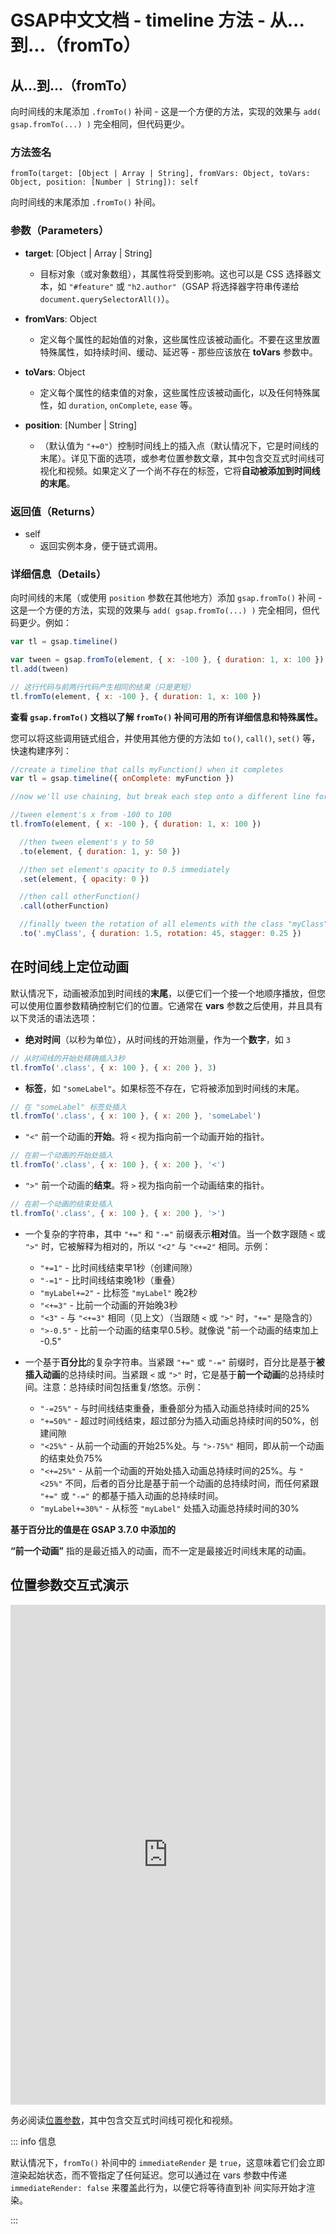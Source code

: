 # GSAP中文文档 - timeline 方法 - 从...到...（fromTo）

## 从...到...（fromTo）

向时间线的末尾添加 `.fromTo()` 补间 - 这是一个方便的方法，实现的效果与 `add( gsap.fromTo(...) )` 完全相同，但代码更少。

### 方法签名

```plaintext
fromTo(target: [Object | Array | String], fromVars: Object, toVars: Object, position: [Number | String]): self
```

向时间线的末尾添加 `.fromTo()` 补间。

### 参数（Parameters）

- **target**: [Object | Array | String]

  - 目标对象（或对象数组），其属性将受到影响。这也可以是 CSS 选择器文本，如 `"#feature"` 或 `"h2.author"`（GSAP 将选择器字符串传递给 `document.querySelectorAll()`）。

- **fromVars**: Object

  - 定义每个属性的起始值的对象，这些属性应该被动画化。不要在这里放置特殊属性，如持续时间、缓动、延迟等 - 那些应该放在 **toVars** 参数中。

- **toVars**: Object

  - 定义每个属性的结束值的对象，这些属性应该被动画化，以及任何特殊属性，如 `duration`, `onComplete`, `ease` 等。

- **position**: [Number | String]
  - （默认值为 `"+=0"`）控制时间线上的插入点（默认情况下，它是时间线的末尾）。详见下面的选项，或参考位置参数文章，其中包含交互式时间线可视化和视频。如果定义了一个尚不存在的标签，它将**自动被添加到时间线的末尾**。

### 返回值（Returns）

- self
  - 返回实例本身，便于链式调用。

### 详细信息（Details）

向时间线的末尾（或使用 `position` 参数在其他地方）添加 `gsap.fromTo()` 补间 - 这是一个方便的方法，实现的效果与 `add( gsap.fromTo(...) )` 完全相同，但代码更少。例如：

```javascript
var tl = gsap.timeline()

var tween = gsap.fromTo(element, { x: -100 }, { duration: 1, x: 100 })
tl.add(tween)

// 这行代码与前两行代码产生相同的结果（只是更短）
tl.fromTo(element, { x: -100 }, { duration: 1, x: 100 })
```

**查看 `gsap.fromTo()` 文档以了解 `fromTo()` 补间可用的所有详细信息和特殊属性。**

您可以将这些调用链式组合，并使用其他方便的方法如 `to()`, `call()`, `set()` 等，快速构建序列：

```javascript
//create a timeline that calls myFunction() when it completes
var tl = gsap.timeline({ onComplete: myFunction })

//now we'll use chaining, but break each step onto a different line for readability...

//tween element's x from -100 to 100
tl.fromTo(element, { x: -100 }, { duration: 1, x: 100 })

  //then tween element's y to 50
  .to(element, { duration: 1, y: 50 })

  //then set element's opacity to 0.5 immediately
  .set(element, { opacity: 0 })

  //then call otherFunction()
  .call(otherFunction)

  //finally tween the rotation of all elements with the class "myClass" to 45 and stagger the start times by 0.25 seconds
  .to('.myClass', { duration: 1.5, rotation: 45, stagger: 0.25 })
```

## 在时间线上定位动画

默认情况下，动画被添加到时间线的**末尾**，以便它们一个接一个地顺序播放，但您可以使用位置参数精确控制它们的位置。它通常在 **vars** 参数之后使用，并且具有以下灵活的语法选项：

- **绝对时间**（以秒为单位），从时间线的开始测量，作为一个**数字**，如 `3`

```javascript
// 从时间线的开始处精确插入3秒
tl.fromTo('.class', { x: 100 }, { x: 200 }, 3)
```

- **标签**，如 `"someLabel"`。如果标签不存在，它将被添加到时间线的末尾。

```javascript
// 在 "someLabel" 标签处插入
tl.fromTo('.class', { x: 100 }, { x: 200 }, 'someLabel')
```

- `"<"` 前一个动画的**开始**。将 `<` 视为指向前一个动画开始的指针。

```javascript
// 在前一个动画的开始处插入
tl.fromTo('.class', { x: 100 }, { x: 200 }, '<')
```

- `">"` 前一个动画的**结束**。将 `>` 视为指向前一个动画结束的指针。

```javascript
// 在前一个动画的结束处插入
tl.fromTo('.class', { x: 100 }, { x: 200 }, '>')
```

- 一个复杂的字符串，其中 `"+="` 和 `"-="` 前缀表示**相对**值。当一个数字跟随 `<` 或 `">"` 时，它被解释为相对的，所以 `"<2"` 与 `"<+=2"` 相同。示例：

  - `"+=1"` - 比时间线结束早1秒（创建间隙）
  - `"-=1"` - 比时间线结束晚1秒（重叠）
  - `"myLabel+=2"` - 比标签 `"myLabel"` 晚2秒
  - `"<+=3"` - 比前一个动画的开始晚3秒
  - `"<3"` - 与 `"<+=3"` 相同（见上文）（当跟随 `<` 或 `">"` 时，`"+="` 是隐含的）
  - `">-0.5"` - 比前一个动画的结束早0.5秒。就像说 "前一个动画的结束加上 -0.5"

- 一个基于**百分比**的复杂字符串。当紧跟 `"+="` 或 `"-="` 前缀时，百分比是基于**被插入动画**的总持续时间。当紧跟 `<` 或 `">"` 时，它是基于**前一个动画**的总持续时间。注意：总持续时间包括重复/悠悠。示例：

  - `"-=25%"` - 与时间线结束重叠，重叠部分为插入动画总持续时间的25%
  - `"+=50%"` - 超过时间线结束，超过部分为插入动画总持续时间的50%，创建间隙
  - `"<25%"` - 从前一个动画的开始25%处。与 `">-75%"` 相同，即从前一个动画的结束处负75%
  - `"<+=25%"` - 从前一个动画的开始处插入动画总持续时间的25%。与 `"<25%"` 不同，后者的百分比是基于前一个动画的总持续时间，而任何紧跟 `"+="` 或 `"-="` 的都基于插入动画的总持续时间。
  - `"myLabel+=30%"` - 从标签 `"myLabel"` 处插入动画总持续时间的30%

**基于百分比的值是在 GSAP 3.7.0 中添加的**

**“前一个动画”** 指的是最近插入的动画，而不一定是最接近时间线末尾的动画。

## 位置参数交互式演示

<iframe src="https://codepen.io/GreenSock/pen/PopXddg" width="100%" height="800" scrolling="no" frameborder="no" allowtransparency="true" allowfullscreen="true"></iframe>

务必阅读[位置参数](/docs/gsap/timeline/position-parameters)，其中包含交互式时间线可视化和视频。

::: info 信息

默认情况下，`fromTo()` 补间中的 `immediateRender` 是 `true`，这意味着它们会立即渲染起始状态，而不管指定了任何延迟。您可以通过在 vars 参数中传递 `immediateRender: false` 来覆盖此行为，以便它将等待直到补
间实际开始才渲染。

:::
